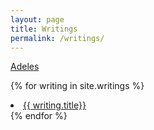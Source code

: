 ```yaml
---
layout: page
title: Writings
permalink: /writings/
---
```


[Adeles](/latex/writings/adeles/adeles.html)

{% for writing in site.writings %}
  <li>
    <a href="{{ writing.url }}">{{ writing.title}}</a>
  </li>
{% endfor %}